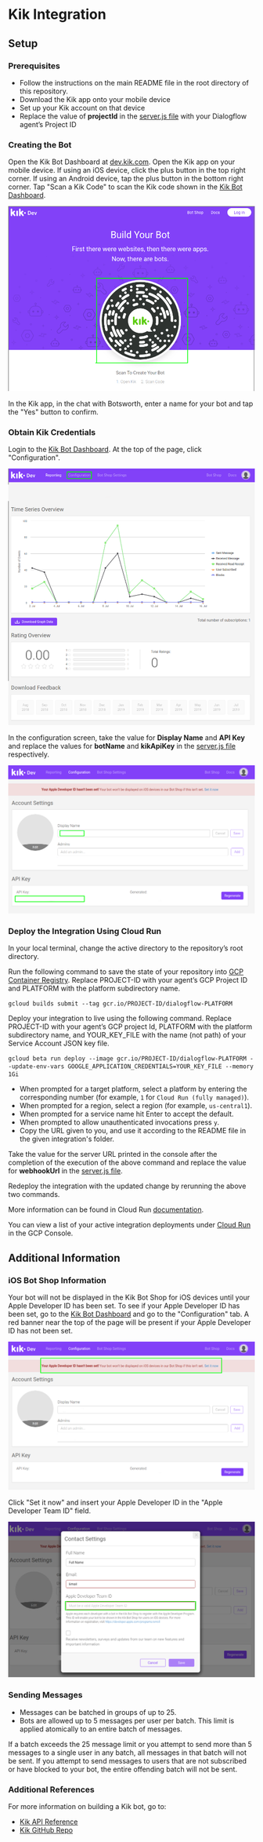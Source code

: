 # Kik Integration

## Setup

### Prerequisites

- Follow the instructions on the main README file in the root directory of this repository.
- Download the Kik app onto your mobile device
- Set up your Kik account on that device
- Replace the value of __projectId__ in the [server.js file](https://github.com/GoogleCloudPlatform/dialogflow-integrations/blob/03676af04840c21c12e2590393d5542602591bee/kik/server.js#L33)  with your Dialogflow agent’s Project ID

### Creating the Bot

Open the Kik Bot Dashboard at [dev.kik.com](https://dev.kik.com). Open the Kik app on your mobile device. If using an iOS device, click the plus button in the top right corner. If using an Android device, tap the plus button in the bottom right corner. Tap "Scan a Kik Code" to scan the Kik code shown in the [Kik Bot Dashboard](https://dev.kik.com). 

![Kik Bot Dashboard Kik Code](./images/KikBotDashboard-KikCode.png)

In the Kik app, in the chat with Botsworth, enter a name for your bot and tap the "Yes" button to confirm.

### Obtain Kik Credentials

Login to the [Kik Bot Dashboard](https://dev.kik.com). At the top of the page, click "Configuration".

![Kik Bot Dashboard Click Configuration](./images/KikBotDashboard-ClickConfiguration.png)

In the configuration screen, take the value for __Display Name__ and __API Key__ and replace the values for __botName__ and __kikApiKey__ in the [server.js file](https://github.com/GoogleCloudPlatform/dialogflow-integrations/blob/03676af04840c21c12e2590393d5542602591bee/kik/server.js#L30-L31) respectively.

![Display Name and API Key](./images/DisplayNameAndApiKey.png)

### Deploy the Integration Using Cloud Run

In your local terminal, change the active directory to the repository’s root directory.

Run the following command to save the state of your repository into [GCP Container Registry](https://console.cloud.google.com/gcr/). Replace PROJECT-ID with your agent’s GCP Project ID and PLATFORM with the platform subdirectory name.

```shell
gcloud builds submit --tag gcr.io/PROJECT-ID/dialogflow-PLATFORM
```

Deploy your integration to live using the following command. Replace PROJECT-ID with your agent’s GCP project Id, PLATFORM with the platform subdirectory name, and YOUR_KEY_FILE with the name (not path) of your Service Account JSON key file.

```shell
gcloud beta run deploy --image gcr.io/PROJECT-ID/dialogflow-PLATFORM --update-env-vars GOOGLE_APPLICATION_CREDENTIALS=YOUR_KEY_FILE --memory 1Gi
```

- When prompted for a target platform, select a platform by entering the corresponding number (for example, ``1`` for ``Cloud Run (fully managed)``).
 - When prompted for a region, select a region (for example, ``us-central1``).
 - When prompted for a service name hit Enter to accept the default.
 - When prompted to allow unauthenticated invocations press ``y``.
 - Copy the URL given to you, and use it according to the README file in the
 given integration's folder.

Take the value for the server URL printed in the console after the completion of the execution of the above command and replace the value for __webhookUrl__ in the [server.js file](https://github.com/GoogleCloudPlatform/dialogflow-integrations/blob/03676af04840c21c12e2590393d5542602591bee/kik/server.js#L32). 

Redeploy the integration with the updated change by rerunning the above two commands. 

More information can be found in Cloud Run
[documentation](https://cloud.google.com/run/docs/deploying).

You can view a list of your active integration deployments under [Cloud Run](https://console.cloud.google.com/run) in the GCP Console.

## Additional Information

### iOS Bot Shop Information

Your bot will not be displayed in the Kik Bot Shop for iOS devices until your Apple Developer ID has been set. To see if your Apple Developer ID has been set, go to the [Kik Bot Dashboard](https://dev.kik.com) and go to the "Configuration" tab. A red banner near the top of the page will be present if your Apple Developer ID has not been set.

![Apple Developer ID Banner](./images/AppleDeveloperIdBanner.png)

Click "Set it now" and insert your Apple Developer ID in the "Apple Developer Team ID" field.

![Contact Settings](./images/KikContactSettings.png)

### Sending Messages

- Messages can be batched in groups of up to 25.
- Bots are allowed up to 5 messages per user per batch. This limit is applied atomically to an entire batch of messages.

If a batch exceeds the 25 message limit or you attempt to send more than 5 messages to a single user in any batch, all messages in that batch will not be sent. If you attempt to send messages to users that are not subscribed or have blocked to your bot, the entire offending batch will not be sent.

### Additional References

For more information on building a Kik bot, go to:
- [Kik API Reference](https://dev.kik.com/#/docs/messaging)
- [Kik GitHub Repo](https://github.com/kikinteractive/kik-node)
